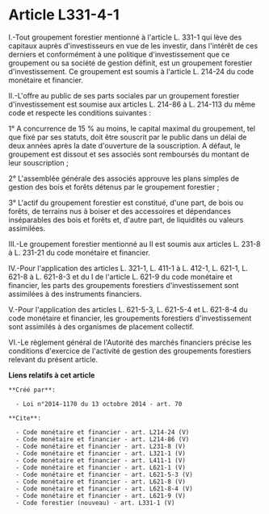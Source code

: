 # Article L331-4-1

I.-Tout groupement forestier mentionné à l'article L. 331-1 qui lève des capitaux auprès d'investisseurs en vue de les
investir, dans l'intérêt de ces derniers et conformément à une politique d'investissement que ce groupement ou sa société de
gestion définit, est un groupement forestier d'investissement. Ce groupement est soumis à l'article L. 214-24 du code
monétaire et financier. 

II.-L'offre au public de ses parts sociales par un groupement forestier d'investissement est soumise aux articles L. 214-86 à
L. 214-113 du même code et respecte les conditions suivantes : 

1° A concurrence de 15 % au moins, le capital maximal du groupement, tel que fixé par ses statuts, doit être souscrit par le
public dans un délai de deux années après la date d'ouverture de la souscription. A défaut, le groupement est dissout et ses
associés sont remboursés du montant de leur souscription ; 

2° L'assemblée générale des associés approuve les plans simples de gestion des bois et forêts détenus par le groupement
forestier ; 

3° L'actif du groupement forestier est constitué, d'une part, de bois ou forêts, de terrains nus à boiser et des accessoires
et dépendances inséparables des bois et forêts et, d'autre part, de liquidités ou valeurs assimilées. 

III.-Le groupement forestier mentionné au II est soumis aux articles L. 231-8 à L. 231-21 du code monétaire et financier. 

IV.-Pour l'application des articles L. 321-1, L. 411-1 à L. 412-1, L. 621-1, 
L. 621-8 à L. 621-8-3 et du I de l'article L. 621-9 du code monétaire et financier, les parts des groupements forestiers
d'investissement sont assimilées à des instruments financiers. 

V.-Pour l'application des articles L. 621-5-3, L. 621-5-4 et L. 621-8-4 du code monétaire et financier, les groupements
forestiers d'investissement sont assimilés à des organismes de placement collectif. 

VI.-Le règlement général de l'Autorité des marchés financiers précise les conditions d'exercice de l'activité de gestion des
groupements forestiers relevant du présent article.

**Liens relatifs à cet article**

	**Créé par**:

	  - Loi n°2014-1170 du 13 octobre 2014 - art. 70

	**Cite**:

	  - Code monétaire et financier - art. L214-24 (V)
	  - Code monétaire et financier - art. L214-86 (V)
	  - Code monétaire et financier - art. L231-8 (V)
	  - Code monétaire et financier - art. L321-1 (V)
	  - Code monétaire et financier - art. L411-1 (V)
	  - Code monétaire et financier - art. L621-1 (V)
	  - Code monétaire et financier - art. L621-5-3 (V)
	  - Code monétaire et financier - art. L621-8 (V)
	  - Code monétaire et financier - art. L621-8-4 (V)
	  - Code monétaire et financier - art. L621-9 (V)
	  - Code forestier (nouveau) - art. L331-1 (V)
